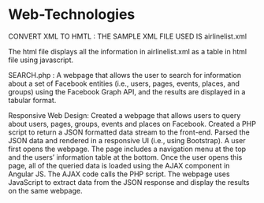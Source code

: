 # Web-Technologies


CONVERT XML TO HMTL : THE SAMPLE XML FILE USED IS airlinelist.xml

The html file displays all the information in airlinelist.xml as a table in html file using javascript.


SEARCH.php :
A webpage that allows the user to search for information about a set of Facebook entities (i.e., users, pages, events, places, and groups) using the Facebook Graph API, and the results are displayed in a tabular format.


Responsive Web Design:
Created a webpage that allows users to query about users, pages, groups, events and places on Facebook. Created a PHP script to return a JSON formatted data stream to the front-end. Parsed the JSON data and rendered in a responsive UI (i.e., using Bootstrap). A user first opens the webpage. The page includes a navigation menu at the top and the users’ information table at the bottom. Once the user opens this page, all of the queried data is loaded using the AJAX component in Angular JS. The AJAX code calls the PHP script. The webpage uses JavaScript to extract data from the JSON response and display the results on the same webpage.
